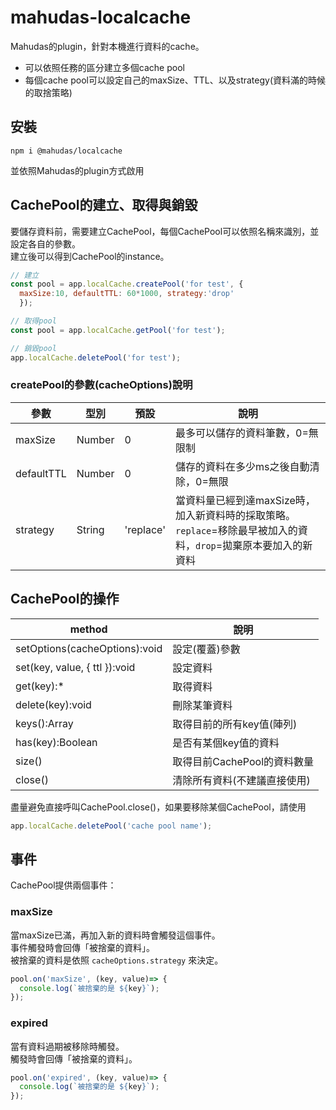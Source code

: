 # mahudas-localcache
Mahudas的plugin，針對本機進行資料的cache。
+ 可以依照任務的區分建立多個cache pool
+ 每個cache pool可以設定自己的maxSize、TTL、以及strategy(資料滿的時候的取捨策略)

## 安裝
```
npm i @mahudas/localcache
```
並依照Mahudas的plugin方式啟用

## CachePool的建立、取得與銷毀
要儲存資料前，需要建立CachePool，每個CachePool可以依照名稱來識別，並設定各自的參數。  
建立後可以得到CachePool的instance。  
```js
// 建立
const pool = app.localCache.createPool('for test', {
  maxSize:10, defaultTTL: 60*1000, strategy:'drop'
  });

// 取得pool
const pool = app.localCache.getPool('for test');

// 銷毀pool
app.localCache.deletePool('for test');
```
### createPool的參數(cacheOptions)說明
參數 | 型別 | 預設 | 說明
--- | --- | --- | ---
maxSize | Number | 0 | 最多可以儲存的資料筆數，0=無限制
defaultTTL | Number | 0 | 儲存的資料在多少ms之後自動清除，0=無限
strategy | String | 'replace' | 當資料量已經到達maxSize時，加入新資料時的採取策略。 `replace`=移除最早被加入的資料，`drop`=拋棄原本要加入的新資料

## CachePool的操作
method | 說明
--- | ---
setOptions(cacheOptions):void | 設定(覆蓋)參數
set(key, value, { ttl }):void | 設定資料
get(key):* | 取得資料
delete(key):void | 刪除某筆資料
keys():Array | 取得目前的所有key值(陣列)
has(key):Boolean | 是否有某個key值的資料
size() | 取得目前CachePool的資料數量
close() | 清除所有資料(不建議直接使用)

盡量避免直接呼叫CachePool.close()，如果要移除某個CachePool，請使用
```js
app.localCache.deletePool('cache pool name');
```

## 事件
CachePool提供兩個事件：

### maxSize
當maxSize已滿，再加入新的資料時會觸發這個事件。  
事件觸發時會回傳「被捨棄的資料」。  
被捨棄的資料是依照 `cacheOptions.strategy` 來決定。  
```js
pool.on('maxSize', (key, value)=> {
  console.log(`被捨棄的是 ${key}`);
});
```

### expired
當有資料過期被移除時觸發。  
觸發時會回傳「被捨棄的資料」。 
```js
pool.on('expired', (key, value)=> {
  console.log(`被捨棄的是 ${key}`);
});
```
